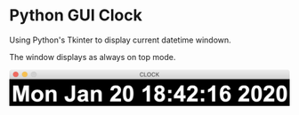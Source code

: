 # Python GUI Clock

Using Python's Tkinter to display current datetime windown.

The window displays as always on top mode.

![Screenshot](https://github.com/aliektlee/python_gui_clock/blob/master/Screenshot%202020-01-20%20at%206.42.16%20PM.png)
